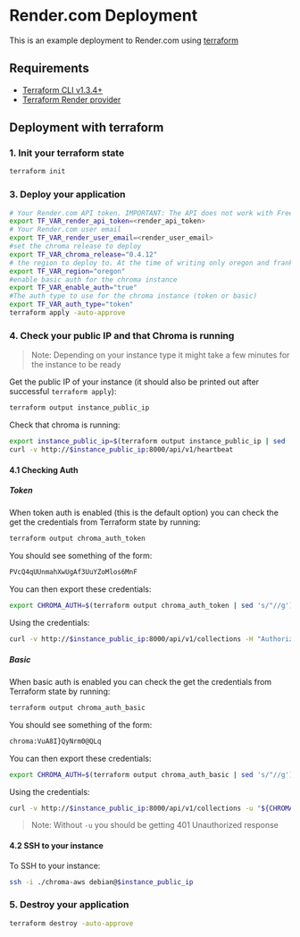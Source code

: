 # Render.com Deployment

This is an example deployment to Render.com using [terraform](https://www.terraform.io/)

## Requirements

- [Terraform CLI v1.3.4+](https://developer.hashicorp.com/terraform/tutorials/gcp-get-started/install-cli)
- [Terraform Render provider](https://registry.terraform.io/providers/jackall3n/render/latest/docs)

## Deployment with terraform

### 1. Init your terraform state

```bash
terraform init
```

### 3. Deploy your application

```bash
# Your Render.com API token. IMPORTANT: The API does not work with Free plan.
export TF_VAR_render_api_token=<render_api_token>
# Your Render.com user email
export TF_VAR_render_user_email=<render_user_email>
#set the chroma release to deploy
export TF_VAR_chroma_release="0.4.12"
# the region to deploy to. At the time of writing only oregon and frankfurt are available
export TF_VAR_region="oregon"
#enable basic auth for the chroma instance
export TF_VAR_enable_auth="true"
#The auth type to use for the chroma instance (token or basic)
export TF_VAR_auth_type="token"
terraform apply -auto-approve
```

### 4. Check your public IP and that Chroma is running

> Note: Depending on your instance type it might take a few minutes for the instance to be ready

Get the public IP of your instance (it should also be printed out after successful `terraform apply`):

```bash
terraform output instance_public_ip
```

Check that chroma is running:

```bash
export instance_public_ip=$(terraform output instance_public_ip | sed 's/"//g')
curl -v http://$instance_public_ip:8000/api/v1/heartbeat
```

#### 4.1 Checking Auth

##### Token

When token auth is enabled (this is the default option) you can check the get the credentials from Terraform state by
running:

```bash
terraform output chroma_auth_token
```

You should see something of the form:

```bash
PVcQ4qUUnmahXwUgAf3UuYZoMlos6MnF
```

You can then export these credentials:

```bash
export CHROMA_AUTH=$(terraform output chroma_auth_token | sed 's/"//g')
```

Using the credentials:

```bash
curl -v http://$instance_public_ip:8000/api/v1/collections -H "Authorization: Bearer ${CHROMA_AUTH}"
```

##### Basic

When basic auth is enabled you can check the get the credentials from Terraform state by running:

```bash
terraform output chroma_auth_basic
```

You should see something of the form:

```bash
chroma:VuA8I}QyNrm0@QLq
```

You can then export these credentials:

```bash
export CHROMA_AUTH=$(terraform output chroma_auth_basic | sed 's/"//g')
```

Using the credentials:

```bash
curl -v http://$instance_public_ip:8000/api/v1/collections -u "${CHROMA_AUTH}"
```

> Note: Without `-u` you should be getting 401 Unauthorized response

#### 4.2 SSH to your instance

To SSH to your instance:

```bash
ssh -i ./chroma-aws debian@$instance_public_ip
```

### 5. Destroy your application

```bash
terraform destroy -auto-approve
```
